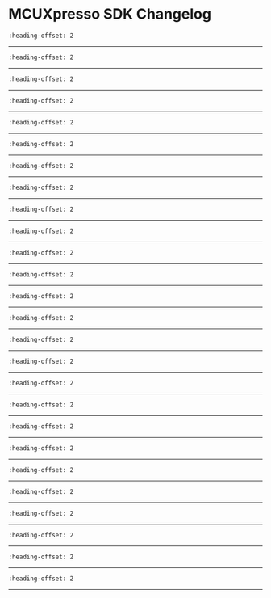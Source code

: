 # MCUXpresso SDK Changelog

```{include} /examples/_boards/lpc845breakout/ChangeLog_board.md
:heading-offset: 2
```
---
```{include} /drivers/lpc_acomp/doxygen/ChangeLog_acomp.md
:heading-offset: 2
```
---
```{include} /drivers/lpc_adc/doxygen/ChangeLog_adc.md
:heading-offset: 2
```
---
```{include} /drivers/capt/doxygen/ChangeLog_capt.md
:heading-offset: 2
```
---
```{include} /devices/LPC/LPC800/LPC845/drivers/doxygen/ChangeLog_clock.md
:heading-offset: 2
```
---
```{include} /drivers/common/doxygen/ChangeLog_common.md
:heading-offset: 2
```
---
```{include} /drivers/lpc_crc/doxygen/ChangeLog_crc.md
:heading-offset: 2
```
---
```{include} /drivers/ctimer/doxygen/ChangeLog_ctimer.md
:heading-offset: 2
```
---
```{include} /drivers/lpc_dac/doxygen/ChangeLog_dac.md
:heading-offset: 2
```
---
```{include} /drivers/lpc_dma/doxygen/ChangeLog_dma.md
:heading-offset: 2
```
---
```{include} /drivers/lpc_gpio/doxygen/ChangeLog_gpio.md
:heading-offset: 2
```
---
```{include} /drivers/lpc_i2c/doxygen/ChangeLog_i2c.md
:heading-offset: 2
```
---
```{include} /drivers/iap/doxygen/ChangeLog_iap.md
:heading-offset: 2
```
---
```{include} /drivers/inputmux/doxygen/ChangeLog_inputmux.md
:heading-offset: 2
```
---
```{include} /drivers/lpc_iocon_lite/doxygen/ChangeLog_iocon.md
:heading-offset: 2
```
---
```{include} /drivers/mrt/doxygen/ChangeLog_mrt.md
:heading-offset: 2
```
---
```{include} /drivers/pint/doxygen/ChangeLog_pint.md
:heading-offset: 2
```
---
```{include} /devices/LPC/LPC800/LPC845/drivers/doxygen/ChangeLog_power.md
:heading-offset: 2
```
---
```{include} /devices/LPC/LPC800/LPC845/drivers/doxygen/ChangeLog_reset.md
:heading-offset: 2
```
---
```{include} /drivers/sctimer/doxygen/ChangeLog_sctimer.md
:heading-offset: 2
```
---
```{include} /drivers/lpc_minispi/doxygen/ChangeLog_spi.md
:heading-offset: 2
```
---
```{include} /drivers/swm/doxygen/ChangeLog_swm.md
:heading-offset: 2
```
---
```{include} /drivers/syscon/doxygen/ChangeLog_syscon.md
:heading-offset: 2
```
---
```{include} /drivers/lpc_miniusart/doxygen/ChangeLog_usart.md
:heading-offset: 2
```
---
```{include} /drivers/wkt/doxygen/ChangeLog_wkt.md
:heading-offset: 2
```
---
```{include} /drivers/wwdt/doxygen/ChangeLog_wwdt.md
:heading-offset: 2
```
---
